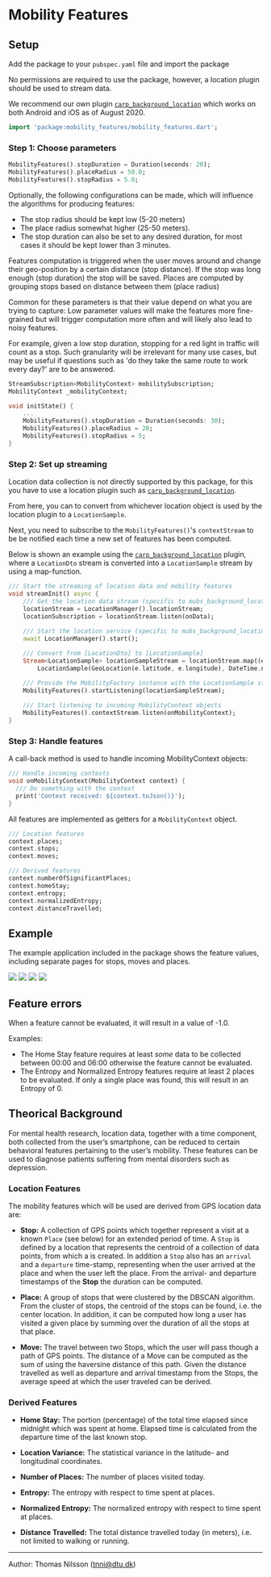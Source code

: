 # Mobility Features

## Setup

Add the package to your `pubspec.yaml` file and import the package

No permissions are required to use the package, however, a location plugin should be used to stream data. 

We recommend our own plugin [`carp_background_location`](https://pub.dev/packages/carp_background_location) which works on both Android and iOS as of August 2020.

```dart
import 'package:mobility_features/mobility_features.dart';
```

### Step 1: Choose parameters
```dart
MobilityFeatures().stopDuration = Duration(seconds: 20);
MobilityFeatures().placeRadius = 50.0;
MobilityFeatures().stopRadius = 5.0;
```

Optionally, the following configurations can be made, which will influence the algorithms for producing features:

* The stop radius should be kept low (5-20 meters)
* The place radius somewhat higher (25-50 meters).
* The stop duration can also be set to any desired duration, for most cases it should be kept lower than 3 minutes.

Features computation is triggered when the user moves around and change their geo-position by a certain distance (stop distance). 
If the stop was long enough (stop duration) the stop will be saved. Places are computed by grouping stops based on distance between them (place radius)

Common for these parameters is that their value depend on what you are trying to capture: 
Low parameter values will make the features more fine-grained but will trigger computation more often and will likely also lead to noisy features.

For example, given a low stop duration, stopping for a red light in traffic will count as a stop. 
Such granularity will be irrelevant for many use cases, but may be useful if questions such as 'do they take the same route to work every day?' are to be answered. 

```dart
StreamSubscription<MobilityContext> mobilitySubscription;
MobilityContext _mobilityContext;

void initState() {
    ...
    MobilityFeatures().stopDuration = Duration(seconds: 30);
    MobilityFeatures().placeRadius = 20;
    MobilityFeatures().stopRadius = 5;
}
```

### Step 2: Set up streaming
Location data collection is not directly supported by this package, for this you have to use a location plugin such as [`carp_background_location`](https://pub.dev/packages/carp_background_location). 

From here, you can to convert from whichever location object is used by the location plugin to a `LocationSample`. 

Next, you need to subscribe to the `MobilityFeatures()`'s `contextStream` to be be notified each time a new set of features has been computed. 

Below is shown an example using the [`carp_background_location`](https://pub.dev/packages/carp_background_location) plugin, where a `LocationDto` stream is converted into a `LocationSample` stream by using a map-function.

```dart
/// Start the streaming of location data and mobility features
void streamInit() async {
    /// Get the location data stream (specific to mubs_background_location)
    locationStream = LocationManager().locationStream;
    locationSubscription = locationStream.listen(onData);
    
    /// Start the location service (specific to mubs_background_location)
    await LocationManager().start();

    /// Convert from [LocationDto] to [LocationSample]
    Stream<LocationSample> locationSampleStream = locationStream.map((e) =>
        LocationSample(GeoLocation(e.latitude, e.longitude), DateTime.now()));

    /// Provide the MobilityFactory instance with the LocationSample stream
    MobilityFeatures().startListening(locationSampleStream);
    
    /// Start listening to incoming MobilityContext objects
    MobilityFeatures().contextStream.listen(onMobilityContext);
}
```

### Step 3: Handle features
A call-back method is used to handle incoming MobilityContext objects:

```dart
/// Handle incoming contexts
void onMobilityContext(MobilityContext context) {
  /// Do something with the context
  print('Context received: ${context.toJson()}');
}
```

All features are implemented as getters for a `MobilityContext` object.

```dart
/// Location features
context.places;
context.stops;
context.moves;

/// Derived features
context.numberOfSignificantPlaces;
context.homeStay;
context.entropy;
context.normalizedEntropy;
context.distanceTravelled;
```

## Example
The example application included in the package shows the feature values, including separate pages for stops, moves and places.

![](https://raw.githubusercontent.com/cph-cachet/flutter-plugins/master/packages/mobility_features/images/features.jpeg)
![](https://raw.githubusercontent.com/cph-cachet/flutter-plugins/master/packages/mobility_features/images/stops.jpeg)
![](https://raw.githubusercontent.com/cph-cachet/flutter-plugins/master/packages/mobility_features/images/places.jpeg)
![](https://raw.githubusercontent.com/cph-cachet/flutter-plugins/master/packages/mobility_features/images/moves.jpeg)


## Feature errors

When a feature cannot be evaluated, it will result in a value of -1.0.

Examples:

* The Home Stay feature requires at least *some* data to be collected between 00:00 and 06:00 otherwise the feature cannot be evaluated. 
* The Entropy and Normalized Entropy features require at least 2 places to be evaluated. If only a single place was found, this will result in an Entropy of 0.

## Theorical Background

For mental health research, location data, together with a time component, 
both collected from the user’s smartphone, can be reduced to certain behavioral 
features pertaining to the user’s mobility. 
These features can be used to diagnose patients suffering from mental disorders such as depression. 

### Location Features
The mobility features which will be used are derived from GPS location data are:

* **Stop:** A collection of GPS points which together represent a visit at a known `Place` (see below) for an extended period of time. A `Stop` is defined by a location that represents the centroid of a collection of data points, from which a  is created. In addition a `Stop` also has an `arrival` and a `departure` time-stamp, representing when the user arrived at the place and when the user left the place. From the arrival- and departure timestamps of the **Stop** the duration can be computed.

* **Place:** A group of stops that were clustered by the DBSCAN algorithm. From the cluster of stops, the centroid of the stops can be found, i.e. the center location. In addition, it can be computed how long a user has visited a given place by summing over the duration of all the stops at that place.

* **Move:** The travel between two Stops, which the user will pass though a path of GPS points. The distance of a Move can be computed as the sum of using the haversine distance of this path. Given the distance travelled as well as departure and arrival timestamp from the Stops, the average speed at which the user traveled can be derived. 

### Derived Features

* **Home Stay:**
The portion (percentage) of the total time elapsed since midnight which was spent at home. Elapsed time is calculated from the departure time of the last known stop.

* **Location Variance:** The statistical variance in the latitude- and longitudinal coordinates.

* **Number of Places:** The number of places visited today.

* **Entropy:** The entropy with respect to time spent at places.

* **Normalized Entropy:** The normalized entropy with respect to time spent at places.

* **Distance Travelled:** The total distance travelled today (in meters), i.e. not limited to walking or running.

--------------

Author: Thomas Nilsson (tnni@dtu.dk)
